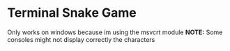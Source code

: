 # Terminal Snake Game

Only works on windows because im using the msvcrt module
**NOTE:** Some consoles might not display correctly the characters
